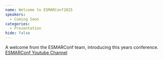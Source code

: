 ```yaml
---
name: Welcome to ESMARConf2025
speakers:
  - Coming Soon
categories:
  - Presentation
hide: false
---
```


A welcome from the ESMARConf team, introducing this years conference.
[ESMARConf Youtube Channel](https://www.youtube.com/@esmarconf)